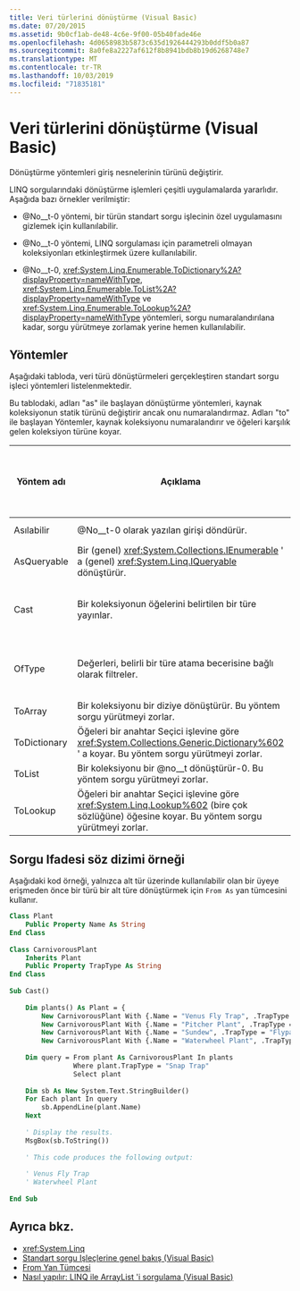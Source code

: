 ```yaml
---
title: Veri türlerini dönüştürme (Visual Basic)
ms.date: 07/20/2015
ms.assetid: 9b0cf1ab-de48-4c6e-9f00-05b40fade46e
ms.openlocfilehash: 4d0658983b5873c635d1926444293b0ddf5b0a87
ms.sourcegitcommit: 8a0fe8a2227af612f8b8941bdb8b19d6268748e7
ms.translationtype: MT
ms.contentlocale: tr-TR
ms.lasthandoff: 10/03/2019
ms.locfileid: "71835181"
---
```

# <a name="converting-data-types-visual-basic"></a>Veri türlerini dönüştürme (Visual Basic)
Dönüştürme yöntemleri giriş nesnelerinin türünü değiştirir.  
  
 LINQ sorgularındaki dönüştürme işlemleri çeşitli uygulamalarda yararlıdır. Aşağıda bazı örnekler verilmiştir:
  
- @No__t-0 yöntemi, bir türün standart sorgu işlecinin özel uygulamasını gizlemek için kullanılabilir.  
  
- @No__t-0 yöntemi, LINQ sorgulaması için parametreli olmayan koleksiyonları etkinleştirmek üzere kullanılabilir.  
  
- @No__t-0, <xref:System.Linq.Enumerable.ToDictionary%2A?displayProperty=nameWithType>, <xref:System.Linq.Enumerable.ToList%2A?displayProperty=nameWithType> ve <xref:System.Linq.Enumerable.ToLookup%2A?displayProperty=nameWithType> yöntemleri, sorgu numaralandırılana kadar, sorgu yürütmeye zorlamak yerine hemen kullanılabilir.  
  
## <a name="methods"></a>Yöntemler  
 Aşağıdaki tabloda, veri türü dönüştürmeleri gerçekleştiren standart sorgu işleci yöntemleri listelenmektedir.  
  
 Bu tablodaki, adları "as" ile başlayan dönüştürme yöntemleri, kaynak koleksiyonun statik türünü değiştirir ancak onu numaralandırmaz. Adları "to" ile başlayan Yöntemler, kaynak koleksiyonu numaralandırır ve öğeleri karşılık gelen koleksiyon türüne koyar.  
  
|Yöntem adı|Açıklama|Sorgu Ifadesi söz dizimini Visual Basic|Daha fazla bilgi|  
|-----------------|-----------------|------------------------------------------|----------------------|  
|Asılabilir|@No__t-0 olarak yazılan girişi döndürür.|Yok.|<xref:System.Linq.Enumerable.AsEnumerable%2A?displayProperty=nameWithType>|  
|AsQueryable|Bir (genel) <xref:System.Collections.IEnumerable> ' a (genel) <xref:System.Linq.IQueryable> dönüştürür.|Yok.|<xref:System.Linq.Queryable.AsQueryable%2A?displayProperty=nameWithType>|  
|Cast|Bir koleksiyonun öğelerini belirtilen bir türe yayınlar.|`From … As …`|<xref:System.Linq.Enumerable.Cast%2A?displayProperty=nameWithType><br /><br /> <xref:System.Linq.Queryable.Cast%2A?displayProperty=nameWithType>|  
|OfType|Değerleri, belirli bir türe atama becerisine bağlı olarak filtreler.|Yok.|<xref:System.Linq.Enumerable.OfType%2A?displayProperty=nameWithType><br /><br /> <xref:System.Linq.Queryable.OfType%2A?displayProperty=nameWithType>|  
|ToArray|Bir koleksiyonu bir diziye dönüştürür. Bu yöntem sorgu yürütmeyi zorlar.|Yok.|<xref:System.Linq.Enumerable.ToArray%2A?displayProperty=nameWithType>|  
|ToDictionary|Öğeleri bir anahtar Seçici işlevine göre <xref:System.Collections.Generic.Dictionary%602> ' a koyar. Bu yöntem sorgu yürütmeyi zorlar.|Yok.|<xref:System.Linq.Enumerable.ToDictionary%2A?displayProperty=nameWithType>|  
|ToList|Bir koleksiyonu bir @no__t dönüştürür-0. Bu yöntem sorgu yürütmeyi zorlar.|Yok.|<xref:System.Linq.Enumerable.ToList%2A?displayProperty=nameWithType>|  
|ToLookup|Öğeleri bir anahtar Seçici işlevine göre <xref:System.Linq.Lookup%602> (bire çok sözlüğüne) öğesine koyar. Bu yöntem sorgu yürütmeyi zorlar.|Yok.|<xref:System.Linq.Enumerable.ToLookup%2A?displayProperty=nameWithType>|  
  
## <a name="query-expression-syntax-example"></a>Sorgu Ifadesi söz dizimi örneği  
 Aşağıdaki kod örneği, yalnızca alt tür üzerinde kullanılabilir olan bir üyeye erişmeden önce bir türü bir alt türe dönüştürmek için `From As` yan tümcesini kullanır.  
  
```vb  
Class Plant  
    Public Property Name As String  
End Class  
  
Class CarnivorousPlant  
    Inherits Plant  
    Public Property TrapType As String  
End Class  
  
Sub Cast()  
  
    Dim plants() As Plant = {   
        New CarnivorousPlant With {.Name = "Venus Fly Trap", .TrapType = "Snap Trap"},   
        New CarnivorousPlant With {.Name = "Pitcher Plant", .TrapType = "Pitfall Trap"},   
        New CarnivorousPlant With {.Name = "Sundew", .TrapType = "Flypaper Trap"},   
        New CarnivorousPlant With {.Name = "Waterwheel Plant", .TrapType = "Snap Trap"}}  
  
    Dim query = From plant As CarnivorousPlant In plants   
                Where plant.TrapType = "Snap Trap"   
                Select plant  
  
    Dim sb As New System.Text.StringBuilder()  
    For Each plant In query  
        sb.AppendLine(plant.Name)  
    Next  
  
    ' Display the results.  
    MsgBox(sb.ToString())  
  
    ' This code produces the following output:  
  
    ' Venus Fly Trap  
    ' Waterwheel Plant  
  
End Sub  
```  
  
## <a name="see-also"></a>Ayrıca bkz.

- <xref:System.Linq>
- [Standart sorgu Işleçlerine genel bakış (Visual Basic)](../../../../visual-basic/programming-guide/concepts/linq/standard-query-operators-overview.md)
- [From Yan Tümcesi](../../../../visual-basic/language-reference/queries/from-clause.md)
- [Nasıl yapılır: LINQ ile ArrayList 'i sorgulama (Visual Basic)](../../../../visual-basic/programming-guide/concepts/linq/how-to-query-an-arraylist-with-linq.md)
